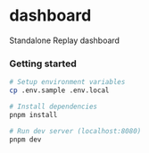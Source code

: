 # dashboard

Standalone Replay dashboard

### Getting started
```sh
# Setup environment variables
cp .env.sample .env.local

# Install dependencies
pnpm install

# Run dev server (localhost:8080)
pnpm dev
```